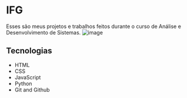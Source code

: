 # IFG
Esses são meus projetos e trabalhos feitos durante o curso de Análise e Desenvolvimento de Sistemas.
![image](https://github.com/drewneres/IFG/assets/71440544/dfff7daa-768a-4a11-891f-324a3af4ed41)

## Tecnologias

- HTML
- CSS
- JavaScript
- Python
- Git and Github


